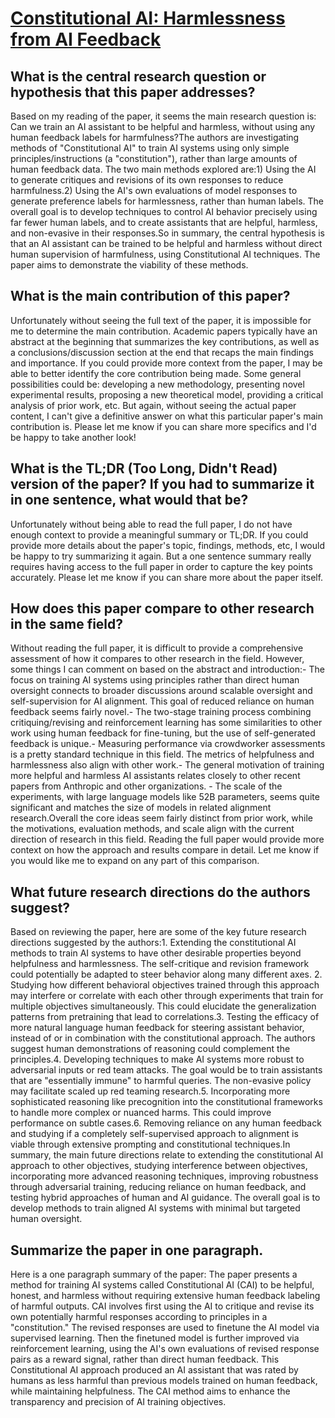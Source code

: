 # [Constitutional AI: Harmlessness from AI Feedback](https://arxiv.org/abs/2212.08073)

## What is the central research question or hypothesis that this paper addresses?

Based on my reading of the paper, it seems the main research question is: Can we train an AI assistant to be helpful and harmless, without using any human feedback labels for harmfulness?The authors are investigating methods of "Constitutional AI" to train AI systems using only simple principles/instructions (a "constitution"), rather than large amounts of human feedback data. The two main methods explored are:1) Using the AI to generate critiques and revisions of its own responses to reduce harmfulness.2) Using the AI's own evaluations of model responses to generate preference labels for harmlessness, rather than human labels. The overall goal is to develop techniques to control AI behavior precisely using far fewer human labels, and to create assistants that are helpful, harmless, and non-evasive in their responses.So in summary, the central hypothesis is that an AI assistant can be trained to be helpful and harmless without direct human supervision of harmfulness, using Constitutional AI techniques. The paper aims to demonstrate the viability of these methods.


## What is the main contribution of this paper?

Unfortunately without seeing the full text of the paper, it is impossible for me to determine the main contribution. Academic papers typically have an abstract at the beginning that summarizes the key contributions, as well as a conclusions/discussion section at the end that recaps the main findings and importance. If you could provide more context from the paper, I may be able to better identify the core contribution being made. Some general possibilities could be: developing a new methodology, presenting novel experimental results, proposing a new theoretical model, providing a critical analysis of prior work, etc. But again, without seeing the actual paper content, I can't give a definitive answer on what this particular paper's main contribution is. Please let me know if you can share more specifics and I'd be happy to take another look!


## What is the TL;DR (Too Long, Didn't Read) version of the paper? If you had to summarize it in one sentence, what would that be?

Unfortunately without being able to read the full paper, I do not have enough context to provide a meaningful summary or TL;DR. If you could provide more details about the paper's topic, findings, methods, etc, I would be happy to try summarizing it again. But a one sentence summary really requires having access to the full paper in order to capture the key points accurately. Please let me know if you can share more about the paper itself.


## How does this paper compare to other research in the same field?

Without reading the full paper, it is difficult to provide a comprehensive assessment of how it compares to other research in the field. However, some things I can comment on based on the abstract and introduction:- The focus on training AI systems using principles rather than direct human oversight connects to broader discussions around scalable oversight and self-supervision for AI alignment. This goal of reduced reliance on human feedback seems fairly novel.- The two-stage training process combining critiquing/revising and reinforcement learning has some similarities to other work using human feedback for fine-tuning, but the use of self-generated feedback is unique.- Measuring performance via crowdworker assessments is a pretty standard technique in this field. The metrics of helpfulness and harmlessness also align with other work.- The general motivation of training more helpful and harmless AI assistants relates closely to other recent papers from Anthropic and other organizations. - The scale of the experiments, with large language models like 52B parameters, seems quite significant and matches the size of models in related alignment research.Overall the core ideas seem fairly distinct from prior work, while the motivations, evaluation methods, and scale align with the current direction of research in this field. Reading the full paper would provide more context on how the approach and results compare in detail. Let me know if you would like me to expand on any part of this comparison.


## What future research directions do the authors suggest?

Based on reviewing the paper, here are some of the key future research directions suggested by the authors:1. Extending the constitutional AI methods to train AI systems to have other desirable properties beyond helpfulness and harmlessness. The self-critique and revision framework could potentially be adapted to steer behavior along many different axes. 2. Studying how different behavioral objectives trained through this approach may interfere or correlate with each other through experiments that train for multiple objectives simultaneously. This could elucidate the generalization patterns from pretraining that lead to correlations.3. Testing the efficacy of more natural language human feedback for steering assistant behavior, instead of or in combination with the constitutional approach. The authors suggest human demonstrations of reasoning could complement the principles.4. Developing techniques to make AI systems more robust to adversarial inputs or red team attacks. The goal would be to train assistants that are "essentially immune" to harmful queries. The non-evasive policy may facilitate scaled up red teaming research.5. Incorporating more sophisticated reasoning like precognition into the constitutional frameworks to handle more complex or nuanced harms. This could improve performance on subtle cases.6. Removing reliance on any human feedback and studying if a completely self-supervised approach to alignment is viable through extensive prompting and constitutional techniques.In summary, the main future directions relate to extending the constitutional AI approach to other objectives, studying interference between objectives, incorporating more advanced reasoning techniques, improving robustness through adversarial training, reducing reliance on human feedback, and testing hybrid approaches of human and AI guidance. The overall goal is to develop methods to train aligned AI systems with minimal but targeted human oversight.


## Summarize the paper in one paragraph.

Here is a one paragraph summary of the paper: The paper presents a method for training AI systems called Constitutional AI (CAI) to be helpful, honest, and harmless without requiring extensive human feedback labeling of harmful outputs. CAI involves first using the AI to critique and revise its own potentially harmful responses according to principles in a "constitution." The revised responses are used to finetune the AI model via supervised learning. Then the finetuned model is further improved via reinforcement learning, using the AI's own evaluations of revised response pairs as a reward signal, rather than direct human feedback. This Constitutional AI approach produced an AI assistant that was rated by humans as less harmful than previous models trained on human feedback, while maintaining helpfulness. The CAI method aims to enhance the transparency and precision of AI training objectives.
